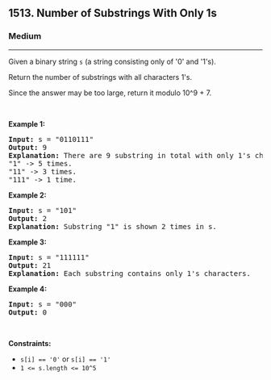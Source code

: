 <h2>1513. Number of Substrings With Only 1s</h2><h3>Medium</h3><hr><div><p>Given a binary string&nbsp;<code>s</code>&nbsp;(a string consisting only of '0' and '1's).</p>

<p>Return the number of substrings with all characters 1's.</p>

<p>Since the answer&nbsp;may be too large,&nbsp;return it modulo&nbsp;10^9 + 7.</p>

<p>&nbsp;</p>
<p><strong>Example 1:</strong></p>

<pre><strong>Input:</strong> s = "0110111"
<strong>Output:</strong> 9
<strong>Explanation: </strong>There are 9 substring in total with only 1's characters.
"1" -&gt; 5 times.
"11" -&gt; 3 times.
"111" -&gt; 1 time.</pre>

<p><strong>Example 2:</strong></p>

<pre><strong>Input:</strong> s = "101"
<strong>Output:</strong> 2
<strong>Explanation: </strong>Substring "1" is shown 2 times in s.
</pre>

<p><strong>Example 3:</strong></p>

<pre><strong>Input:</strong> s = "111111"
<strong>Output:</strong> 21
<strong>Explanation: </strong>Each substring contains only 1's characters.
</pre>

<p><strong>Example 4:</strong></p>

<pre><strong>Input:</strong> s = "000"
<strong>Output:</strong> 0
</pre>

<p>&nbsp;</p>
<p><strong>Constraints:</strong></p>

<ul>
	<li><code>s[i] == '0'</code> or <code>s[i] == '1'</code></li>
	<li><code>1 &lt;= s.length &lt;= 10^5</code></li>
</ul></div>